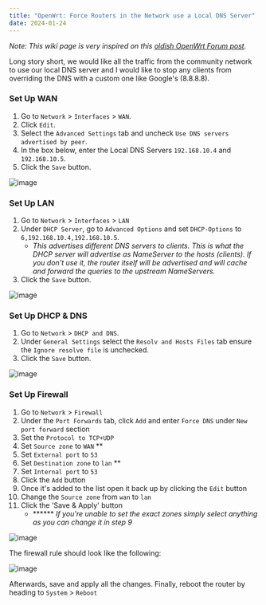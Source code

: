 ```yaml
---
title: "OpenWrt: Force Routers in the Network use a Local DNS Server"
date: 2024-01-24
---
```


_Note: This wiki page is very inspired on this [oldish OpenWrt Forum post](https://forum.openwrt.org/t/correct-way-to-set-dns-server/34019/24)._

Long story short, we would like all the traffic from the community network to use our local DNS server and I would like to stop any clients from overriding the DNS with a custom one like Google's (8.8.8.8).

### Set Up WAN

1. Go to `Network` > `Interfaces` > `WAN`.
2. Click `Edit`.
3. Select the `Advanced Settings` tab and uncheck `Use DNS servers advertised by peer`.
4. In the box below, enter the Local DNS Servers `192.168.10.4` and `192.168.10.5`.
5. Click the `Save` button.

![image](https://user-images.githubusercontent.com/42917235/218449522-d61efd2c-a9ad-42a4-b303-32618c005734.png)


### Set Up LAN

1. Go to `Network` > `Interfaces` > `LAN`
2. Under `DHCP Server`, go to `Advanced Options` and set `DHCP-Options` to `6,192.168.10.4,192.168.10.5`.
    * *This advertises different DNS servers to clients. This is what the DHCP server will advertise as NameServer to the hosts (clients). If you don't use it, the router itself will be advertised and will cache and forward the queries to the upstream NameServers.*
3. Click the `Save` button.

![image](https://user-images.githubusercontent.com/42917235/218449541-4a5e90fc-ef0f-4614-88ee-ec869a492d04.png)


### Set Up DHCP & DNS

1. Go to `Network` > `DHCP and DNS`.
2. Under `General Settings` select the `Resolv and Hosts Files` tab ensure the `Ignore resolve file` is unchecked.
3. Click the `Save` button.

![image](https://user-images.githubusercontent.com/42917235/218449576-f9e4f71e-e856-448d-b455-8f3ddcad195d.png)


### Set Up Firewall

1. Go to `Network` > `Firewall`
2. Under the `Port Forwards` tab, click `Add` and enter `Force DNS` under `New port forward` section
3. Set the `Protocol to TCP+UDP`
4. Set `Source zone` to `WAN` **
5. Set `External port` to `53`
6. Set `Destination zone` to `lan` **
7. Set `Internal port` to `53`
8. Click the `Add` button
9. Once it's added to the list open it back up by clicking the `Edit` button
10. Change the `Source zone` from `wan` to `lan`
11. Click the 'Save & Apply' button
    * ****** *If you're unable to set the exact zones simply select anything as you can change it in step 9*

![image](https://user-images.githubusercontent.com/42917235/218449631-232f3a59-6c84-4e57-a777-287a5f6d974b.png)

The firewall rule should look like the following:

![image](https://user-images.githubusercontent.com/42917235/218449656-eaa0ef72-9339-433e-bfbf-a88c452c38b4.png)


Afterwards, save and apply all the changes. Finally, reboot the router by heading to `System` > `Reboot`






